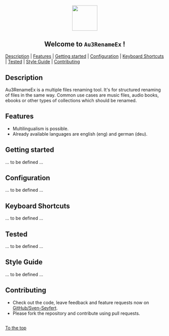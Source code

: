 #####

<p align="center">
    <img src="http://sven-seyfert.de/media/logo_circle.png" width="80" />
    <h2 align="center">Welcome to <code>Au3RenameEx</code> !</h2>
</p>

[Description](#description) | [Features](#features) | [Getting started](#getting-started) | [Configuration](#configuration) | [Keyboard Shortcuts](#keyboard-shortcuts) | [Tested](#tested) | [Style Guide](#style-guide) | [Contributing](#contributing)

## Description

Au3RenameEx is a multiple files renaming tool. It's for structured renaming of files in the same way.
Common use cases are music files, audio books, ebooks or other types of collections which should be renamed.

## Features

- Multilingualism is possible.
- Already available languages are english (eng) and german (deu).

## Getting started

... to be defined ...

## Configuration

... to be defined ...

## Keyboard Shortcuts

... to be defined ...

## Tested

... to be defined ...

## Style Guide

... to be defined ...

## Contributing

- Check out the code, leave feedback and feature requests now on [GitHub/Sven-Seyfert](https://github.com/Sven-Seyfert/AutoIt-Au3RenameEx).
- Please fork the repository and contribute using pull requests.

##

[To the top](#)
